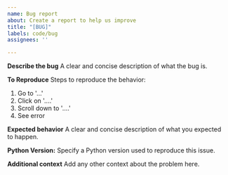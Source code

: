 ```yaml
---
name: Bug report
about: Create a report to help us improve
title: "[BUG]"
labels: code/bug
assignees: ''

---
```


**Describe the bug**
A clear and concise description of what the bug is.

**To Reproduce**
Steps to reproduce the behavior:
1. Go to '...'
2. Click on '....'
3. Scroll down to '....'
4. See error

**Expected behavior**
A clear and concise description of what you expected to happen.

**Python Version:**
Specify a Python version used to reproduce this issue.

**Additional context**
Add any other context about the problem here.
